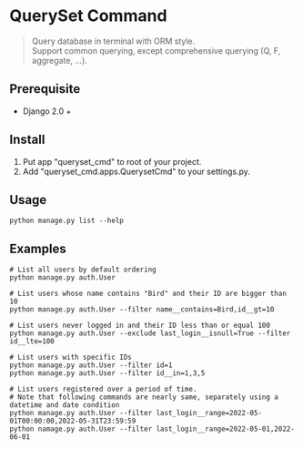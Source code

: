 # QuerySet Command
> Query database in terminal with ORM style. <br>
> Support common querying, except comprehensive querying (Q, F, aggregate, ...).

## Prerequisite
- Django 2.0 +

## Install
1. Put app "queryset_cmd" to root of your project.
2. Add "queryset_cmd.apps.QuerysetCmd" to your settings.py.

## Usage
```shell
python manage.py list --help
```

## Examples
```shell
# List all users by default ordering
python manage.py auth.User

# List users whose name contains "Bird" and their ID are bigger than 10
python manage.py auth.User --filter name__contains=Bird,id__gt=10

# List users never logged in and their ID less than or equal 100
python manage.py auth.User --exclude last_login__isnull=True --filter id__lte=100

# List users with specific IDs
python manage.py auth.User --filter id=1
python manage.py auth.User --filter id__in=1,3,5

# List users registered over a period of time.
# Note that following commands are nearly same, separately using a datetime and date condition
python manage.py auth.User --filter last_login__range=2022-05-01T00:00:00,2022-05-31T23:59:59
python namage.py auth.User --filter last_login__range=2022-05-01,2022-06-01
```
